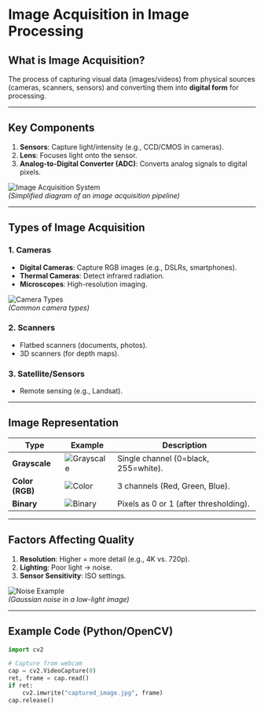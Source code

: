 # Image Acquisition in Image Processing

## **What is Image Acquisition?**
The process of capturing visual data (images/videos) from physical sources (cameras, scanners, sensors) and converting them into **digital form** for processing.

---

## **Key Components**
1. **Sensors**: Capture light/intensity (e.g., CCD/CMOS in cameras).  
2. **Lens**: Focuses light onto the sensor.  
3. **Analog-to-Digital Converter (ADC)**: Converts analog signals to digital pixels.  

![Image Acquisition System](https://raw.githubusercontent.com/opencv/opencv/master/doc/imaging/sensor_model.png)  
*(Simplified diagram of an image acquisition pipeline)*

---

## **Types of Image Acquisition**

### 1. **Cameras**
- **Digital Cameras**: Capture RGB images (e.g., DSLRs, smartphones).  
- **Thermal Cameras**: Detect infrared radiation.  
- **Microscopes**: High-resolution imaging.  

![Camera Types](https://raw.githubusercontent.com/wiki/opencv/opencv/images/camera_types.png)  
*(Common camera types)*

### 2. **Scanners**
- Flatbed scanners (documents, photos).  
- 3D scanners (for depth maps).  

### 3. **Satellite/Sensors**
- Remote sensing (e.g., Landsat).  

---

## **Image Representation**
| Type        | Example | Description |
|-------------|---------|-------------|
| **Grayscale** | ![Grayscale](https://raw.githubusercontent.com/wiki/opencv/opencv/images/lena_gray.png) | Single channel (0=black, 255=white). |
| **Color (RGB)** | ![Color](https://raw.githubusercontent.com/wiki/opencv/opencv/images/lena_color.png) | 3 channels (Red, Green, Blue). |
| **Binary** | ![Binary](https://raw.githubusercontent.com/wiki/opencv/opencv/images/lena_threshold.png) | Pixels as 0 or 1 (after thresholding). |

---

## **Factors Affecting Quality**
1. **Resolution**: Higher = more detail (e.g., 4K vs. 720p).  
2. **Lighting**: Poor light → noise.  
3. **Sensor Sensitivity**: ISO settings.  

![Noise Example](https://raw.githubusercontent.com/wiki/opencv/opencv/images/image_noise.png)  
*(Gaussian noise in a low-light image)*

---

## **Example Code (Python/OpenCV)**
```python
import cv2

# Capture from webcam
cap = cv2.VideoCapture(0)
ret, frame = cap.read()
if ret:
    cv2.imwrite("captured_image.jpg", frame)
cap.release()